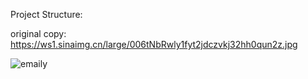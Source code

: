 

Project Structure: 

original copy: https://ws1.sinaimg.cn/large/006tNbRwly1fyt2jdczvkj32hh0qun2z.jpg

![emaily](https://ws1.sinaimg.cn/large/006tNbRwly1fyt2jdczvkj32hh0qun2z.jpg)

